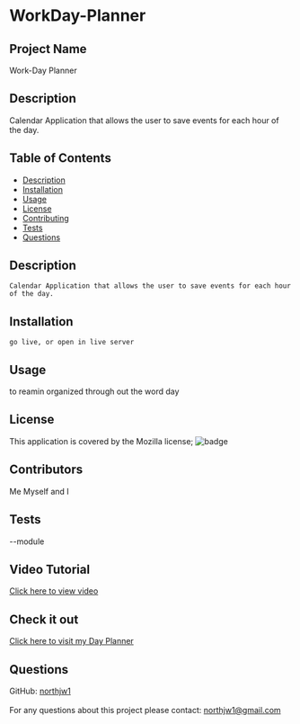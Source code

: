 # WorkDay-Planner


   ## Project Name ##
   Work-Day Planner
   <br />

##  Description  ##
Calendar Application that allows the user to save events for each hour of the day.
<br />


##  Table of Contents  ##

- [Description](#description)<br />
- [Installation](#installation)<br />
- [Usage](#usage)<br />
- [License](#license)<br />
- [Contributing](#contributing)<br />
- [Tests](#tests)<br />
- [Questions](#questions)<br />


## Description ##
    Calendar Application that allows the user to save events for each hour of the day.
## Installation ##
    go live, or open in live server
 ##  Usage ##
   to reamin organized through out the word day
  ##  License ##
  This application is covered by the Mozilla license;
  ![badge](https://img.shields.io/badge/license-Mozilla-green)
  
  ##  Contributors ##
  Me Myself and I
 
## Tests  ##
--module 
  <br />

## Video Tutorial
[Click here to view video](https://drive.google.com/file/d/1D7n9DtnhOkqaDpAPY1HyRH4bUgZHzaUu/view)

## Check it out
[Click here to visit my Day Planner](https://northjw.github.io/WorkDay-Planner/)

 ##  Questions  ## 
 GitHub: [northjw1](https://github.com/northjw1) <br />
<br />
 For any questions about this project please contact: northjw1@gmail.com <br /><br />




